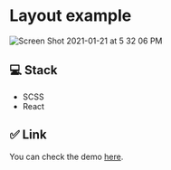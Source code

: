 # Layout example
![Screen Shot 2021-01-21 at 5 32 06 PM](https://user-images.githubusercontent.com/33252783/105433521-9c821380-5c0e-11eb-8ce0-4594eaf473d5.png)


## 💻 Stack
- SCSS
- React

## ✅ Link

You can check the demo [here](https://layout-example.netlify.app/).

